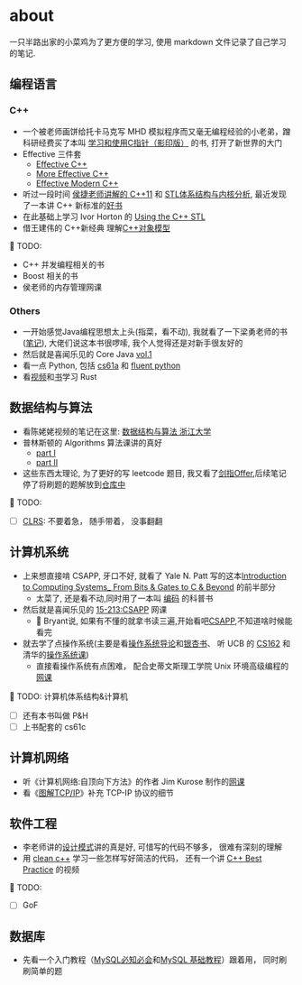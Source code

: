 # about

一只半路出家的小菜鸡为了更方便的学习, 使用 markdown 文件记录了自己学习的笔记.

## 编程语言
### C++
* 一个被老师画饼给托卡马克写 MHD 模拟程序而又毫无编程经验的小老弟，蹭科研经费买了本叫 [学习和使用C指针（影印版）](C++/UnderstandAndUsingCPointers/UnderstandAndUsingCPointers.md) 的书,  打开了新世界的大门
* Effective 三件套
  *  [Effective C++](C++/EffectiveCPP/EffectiveCPlusPlus.md) 
  *  [More Effective C++](C++/EffectiveMoreCPP/MoreEffectiveCPP.md)
  *  [Effective Modern C++](C++/EffectiveModernCPP/EffectiveModernC++.md)
* 听过一段时间 [侯捷老师讲解的 C++11](C++/侯捷C++/HouJieC11.md) 和 [STL体系结构与内核分析](C++/侯捷STL/STL体系结构与内核分析.md), 最近发现了一本讲 C++ 新标准的[好书](C++/现代C++语言核心特性/现代C++语言核心特性解析.md)
* 在此基础上学习 Ivor Horton 的 [Using the C++ STL](C++/UsingSTL/UsingSTL.md)
* 借王建伟的 C++新经典 理解[C++对象模型](C++/InsideC++ObjectModel/C++新经典%20-%20对象模型.md)

:memo: TODO: 
* C++ 并发编程相关的书
* Boost 相关的书
* 侯老师的内存管理网课

### Others
* 一开始感觉Java编程思想太上头(指菜，看不动), 我就看了一下梁勇老师的书([笔记](Java&Python/JavaLiangY/IntroductionJavaAndDataStructure.md)), 大佬们说这本书很啰嗦, 我个人觉得还是对新手很友好的
* 然后就是喜闻乐见的 Core Java [vol.1](Java&Python/JavaCore/CoreJava.md)
* 看一点 Python, 包括 [cs61a](Java&Python/CS61a/cs61a.md) 和 [fluent python](Java&Python/FluentPython/FluentPython.md)
* 看[视频](C++/Rust权威指南/Rust编程语言入门教程.md)和[书](C++/Rust权威指南/Rust权威指南.md)学习 Rust

## 数据结构与算法

* 看陈姥姥视频的笔记在这里: [数据结构与算法 浙江大学](Algorithms/DataStructure-ZJU/DataStructure.md)
* 普林斯顿的 Algorithms 算法课讲的真好
  * [part I](Algorithms/Algorithm4ed/AlgorithmOCW.md)
  * [part II](Algorithms/Algorithm4ed/AlgorithmOCW.2nd.md)
* 这些东西太理论, 为了更好的写 leetcode 题目, 我又看了[剑指Offer](Algorithms/剑指Offer/剑指Offer.md),后续笔记停了将刷题的题解放到[仓库中](https://gitee.com/Haitau1996/leetcode)

:memo: TODO:
- [ ] [CLRS](Algorithms/CLRS/CLRS.md): 不要着急， 随手带着， 没事翻翻

## 计算机系统
* 上来想直接啃 CSAPP, 牙口不好, 就看了 Yale N. Patt 写的这本[Introduction to Computing Systems_ From Bits & Gates to C & Beyond](ComputerSystem/CSAPP/Yale.Patt.Intro.Computer.System.md) 的前半部分
  * 太菜了, 还是看不动,同时用了一本叫 [编码](ComputerSystem/Code-HLCHS/Code_theHiddenLanguageforComputerHardwareandSoftware.md) 的科普书
* 然后就是喜闻乐见的 [15-213:CSAPP](ComputerSystem/CSAPP/CSAPP.Mooc.md) 网课
  * :memo: Bryant说, 如果有不懂的就拿书读三遍,开始看吧[CSAPP](ComputerSystem/CSAPP/CSAPP.Book.md),不知道啥时候能看完
* 就去学了点操作系统(主要是看[操作系统导论](ComputerSystem/OS-TEP/OS-TEP.md)和[银杏书](ComputerSystem/OS-TEP/SJTU-modernOS.md)、 听 UCB 的 [CS162](ComputerSystem/CS162OS/CS162.md) 和清华的[操作系统课](ComputerSystem/OS-THUOCW2020/OS-THUOCW2020.md))
  * 直接看操作系统有点困难， 配合史蒂文斯理工学院 Unix 环境高级编程的[网课](ComputerSystem/APUinxEnv/CS631APUE.md)

:memo: TODO: 计算机体系结构&计算机
- [ ] 还有本书叫做 P&H 
- [ ] 上书配套的 cs61c

## 计算机网络

* 听《计算机网络:自顶向下方法》的作者 Jim Kurose 制作的[网课](Networking/TopDownApproach/CS453ComputerNetWorks.md)
* 看《[图解TCP/IP](Networking/图解TCP-IP/图解TCP-IP.md)》补充 TCP-IP 协议的细节
## 软件工程

* 李老师讲的[设计模式](SoftwareEngineering/李建忠-C++设计模式/C++设计模式.md)讲的真是好, 可惜写的代码不够多， 很难有深刻的理解
* 用 [clean c++](C++/CleanC++/CleanC++.md) 学习一些怎样写好简洁的代码， 还有一个讲 [C++ Best Practice](C++/LearningC++BestPractice/LearningC++BestPractice.md) 的视频
  
:memo: TODO:
- [ ] GoF

## 数据库
* 先看一个入门教程（[MySQL必知必会](数据库/MySQL/MySQL必知必会.md)和[MySQL 基础教程](数据库/MySQL/MySQL基础教程.md)）跟着用， 同时刷刷简单的题